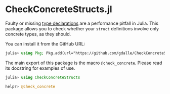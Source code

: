 # CheckConcreteStructs.jl

Faulty or missing [type declarations](https://docs.julialang.org/en/v1/manual/performance-tips/#Type-declarations) are a performance pitfall in Julia.
This package allows you to check whether your `struct` definitions involve only concrete types, as they should.

You can install it from the GitHub URL:

```julia
julia> using Pkg; Pkg.add(url="https://github.com/gdalle/CheckConcreteStructs.jl")
```

The main export of this package is the macro `@check_concrete`.
Please read its docstring for examples of use.

```julia
julia> using CheckConcreteStructs

help?> @check_concrete
```
